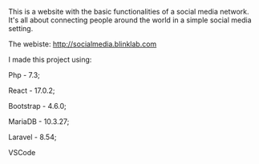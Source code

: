 This is a website with the basic functionalities of a social media network.
It's all about connecting people around the world in a simple social media setting.

The webiste: http://socialmedia.blinklab.com

I made this project using: 

Php - 7.3;

React - 17.0.2;

Bootstrap - 4.6.0;

MariaDB - 10.3.27;

Laravel - 8.54;

VSCode
